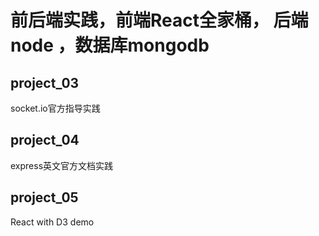 # 前后端实践，前端React全家桶， 后端node ，数据库mongodb
## project_03
socket.io官方指导实践
## project_04
express英文官方文档实践
## project_05
React with D3 demo

